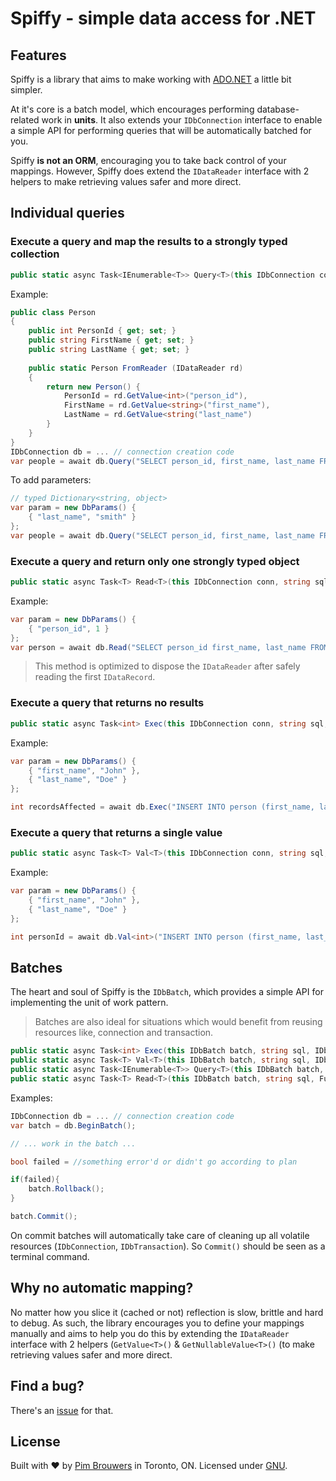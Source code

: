# Spiffy - simple data access for .NET 

## Features

Spiffy is a library that aims to make working with [ADO.NET](https://docs.microsoft.com/en-us/dotnet/framework/data/adonet/ado-net-overview) a little bit simpler. 

At it's core is a batch model, which encourages performing database-related work in **units**. It also extends your `IDbConnection` interface to enable a simple API for performing queries that will be automatically batched for you.

Spiffy **is not an ORM**, encouraging you to take back control of your mappings. However, Spiffy does extend the `IDataReader` interface with 2 helpers to make retrieving values safer and more direct.

## Individual queries

### Execute a query and map the results to a strongly typed collection

```csharp
public static async Task<IEnumerable<T>> Query<T>(this IDbConnection conn, string sql, Func<IDataReader, T> map, IDbParams param = null)
```

Example:
```csharp
public class Person
{
    public int PersonId { get; set; }
    public string FirstName { get; set; }
    public string LastName { get; set; }
    
    public static Person FromReader (IDataReader rd)
    {
        return new Person() {
            PersonId = rd.GetValue<int>("person_id"),
            FirstName = rd.GetValue<string>("first_name"),
            LastName = rd.GetValue<string("last_name")
        }
    }
}
IDbConnection db = ... // connection creation code
var people = await db.Query("SELECT person_id, first_name, last_name FROM person", Person.FromReader);
```

To add parameters:
```csharp
// typed Dictionary<string, object>
var param = new DbParams() {
    { "last_name", "smith" }
};
var people = await db.Query("SELECT person_id, first_name, last_name FROM person WHERE last_name = @last_name", Person.FromReader, param);
```

### Execute a query and return **only one** strongly typed object
```csharp
public static async Task<T> Read<T>(this IDbConnection conn, string sql, Func<IDataReader, T> map, IDbParams param = null)
```
Example: 
```csharp
var param = new DbParams() {
    { "person_id", 1 }
};
var person = await db.Read("SELECT person_id first_name, last_name FROM person WHERE person_id = @person_id", Person.FromReader, param);
```

> This method is optimized to dispose the `IDataReader` after safely reading the first `IDataRecord`.

### Execute a query that returns no results
```csharp
public static async Task<int> Exec(this IDbConnection conn, string sql, IDbParams param = null)
```

Example:
```csharp
var param = new DbParams() {
    { "first_name", "John" },
    { "last_name", "Doe" }
};

int recordsAffected = await db.Exec("INSERT INTO person (first_name, last_name) VALUES (@first_name, @last_name)", param);
```

### Execute a query that returns a single value
```csharp
public static async Task<T> Val<T>(this IDbConnection conn, string sql, IDbParams param = null)
```

Example:
```csharp
var param = new DbParams() {
    { "first_name", "John" },
    { "last_name", "Doe" }
};

int personId = await db.Val<int>("INSERT INTO person (first_name, last_name) VALUES (@first_name, @last_name); SELECT SCOPE_IDENTITY();", param);
```

## Batches

The heart and soul of Spiffy is the `IDbBatch`, which provides a simple API for implementing the unit of work pattern. 

> Batches are also ideal for situations which would benefit from reusing resources like, connection and transaction.


```csharp
public static async Task<int> Exec(this IDbBatch batch, string sql, IDbParams param = null) { ... }
public static async Task<T> Val<T>(this IDbBatch batch, string sql, IDbParams param = null) { ... }
public static async Task<IEnumerable<T>> Query<T>(this IDbBatch batch, string sql, Func<IDataReader, T> map, IDbParams param = null) { ... }
public static async Task<T> Read<T>(this IDbBatch batch, string sql, Func<IDataReader, T> map, IDbParams param = null) { ... }
```

Examples:
```csharp
IDbConnection db = ... // connection creation code
var batch = db.BeginBatch();

// ... work in the batch ...

bool failed = //something error'd or didn't go according to plan

if(failed){
    batch.Rollback();
}

batch.Commit();
```

On commit batches will automatically take care of cleaning up all volatile resources (`IDbConnection`, `IDbTransaction`). So `Commit()` should be seen as a terminal command.

## Why no automatic mapping?

No matter how you slice it (cached or not) reflection is slow, brittle and hard to debug. As such, the library encourages you to define your mappings manually and aims to help you do this by extending the `IDataReader` interface with 2 helpers (`GetValue<T>()` & `GetNullableValue<T>()` (to make retrieving values safer and more direct.

## Find a bug?

There's an [issue](https://github.com/pimbrouwers/Spiffy/issues) for that.

## License

Built with ♥ by [Pim Brouwers](https://github.com/pimbrouwers) in Toronto, ON. Licensed under [GNU](https://github.com/pimbrouwers/Spiffy/blob/master/LICENSE).